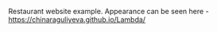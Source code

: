 Restaurant website example. Appearance can be seen here - https://chinaraguliyeva.github.io/Lambda/
